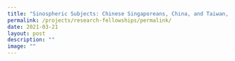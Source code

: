 ```yaml
---
title: "Sinospheric Subjects: Chinese Singaporeans, China, and Taiwan, 1976 –1990"
permalink: /projects/research-fellowships/permalink/
date: 2021-03-21
layout: post
description: ""
image: ""
---
```

